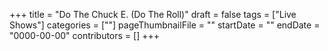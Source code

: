+++
title = "Do The Chuck E. (Do The Roll)"
draft = false
tags = ["Live Shows"]
categories = [""]
pageThumbnailFile = ""
startDate = ""
endDate = "0000-00-00"
contributors = []
+++
